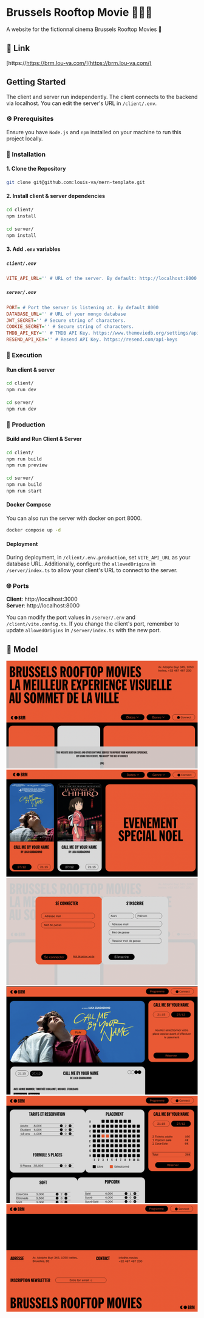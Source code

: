 # Brussels Rooftop Movie 🍿👀🎫

A website for the fictionnal cinema Brussels Rooftop Movies 🍿

## 🔗 Link

[https://https://brm.lou-va.com/](https://brm.lou-va.com/)

## Getting Started

The client and server run independently. The client connects to the backend via localhost. You can edit the server's URL in `/client/.env`.

### ⚙️ Prerequisites

Ensure you have `Node.js` and `npm` installed on your machine to run this project locally.

### 💾 Installation

#### 1. Clone the Repository

```sh
git clone git@github.com:louis-va/mern-template.git
```

#### 2. Install client & server dependencies

```sh
cd client/
npm install

cd server/
npm install
```

#### 3. Add `.env` variables

##### `client/.env`

```ini
VITE_API_URL='' # URL of the server. By default: http://localhost:8000
```

##### `server/.env`

```ini
PORT= # Port the server is listening at. By default 8000
DATABASE_URL='' # URL of your mongo database
JWT_SECRET='' # Secure string of characters.
COOKIE_SECRET='' # Secure string of characters.
TMDB_API_KEY='' # TMDB API Key. https://www.themoviedb.org/settings/api
RESEND_API_KEY='' # Resend API Key. https://resend.com/api-keys
```

### 🚀 Execution

#### Run client & server

```sh
cd client/
npm run dev

cd server/
npm run dev
```

### 🚚 Production

#### Build and Run Client & Server

```sh
cd client/
npm run build
npm run preview

cd server/
npm run build
npm run start
```

#### Docker Compose

You can also run the server with docker on port 8000.

```sh
docker compose up -d
```

#### Deployment

During deployment, in `/client/.env.production`, set `VITE_API_URL` as your database URL. Additionally, configure the `allowedOrigins` in `/server/index.ts` to allow your client's URL to connect to the server.

### 🌐 Ports

**Client**: http://localhost:3000 <br>
**Server**: http://localhost:8000

You can modify the port values in `/server/.env` and `/client/vite.config.ts`. If you change the client's port, remember to update `allowedOrigins` in `/server/index.ts` with the new port.

## 👀 Model

![Screen shot version desktop header](client/src/assets/img/maquette-1.jpg)
![Screen shot version desktop liste films](client/src/assets/img/maquette-2.jpg)
![Screen shot version desktop authentification](client/src/assets/img/maquette-3.jpg)
![Screen shot version page film ](client/src/assets/img/maquette-4.jpg)
![Screen shot exemples desktop reservation](client/src/assets/img/maquette-5.jpg)
![Screen shot exemples desktop footer](client/src/assets/img/maquette-6.jpg)
